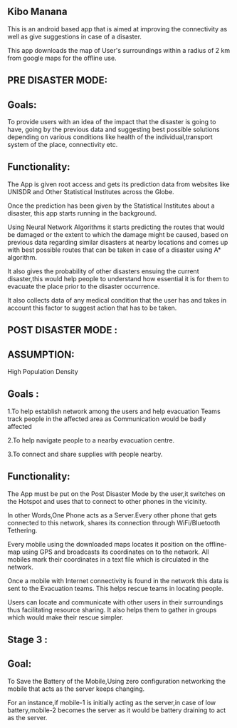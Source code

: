 
Kibo Manana
-------------

This is an android based app that is aimed at improving the connectivity as well as give suggestions in case of a disaster.

This app downloads the map of User's surroundings within a radius of 2 km from google maps for the offline use.

PRE DISASTER MODE:
--------------------

Goals:
------------------
To provide users with an idea of the impact that the disaster is going to have, going by the previous data and suggesting best possible solutions depending on various conditions like health of the individual,transport system of the place, connectivity etc.

Functionality:
--------------
The App is given root access and gets its prediction data from websites like UNISDR and Other Statistical Institutes across the Globe.

Once the prediction has been given by the Statistical Institutes about a disaster, this app starts running in the background.

Using Neural Network Algorithms it starts predicting the routes that would be damaged or the extent to which the damage might be caused, based on previous data regarding similar disasters at nearby locations and comes up with best possible routes that can be taken in case of a disaster using A* algorithm.

It also gives the probability of other disasters ensuing the current disaster,this would help people to understand how essential it is for them to evacuate the place prior to the disaster occurrence.

It also collects data of any medical condition that the user has and takes in account this factor to suggest action that has to be taken.

POST DISASTER MODE :
-----------------------

ASSUMPTION:
-----------------
High Population Density

Goals :
-------------
1.To help establish network among the users and help evacuation Teams track people in the affected area as Communication would be badly affected

2.To help navigate people to a nearby evacuation centre.

3.To connect and share supplies with people nearby.


Functionality:
--------------
The App must be put on the Post Disaster Mode by the user,it switches on the Hotspot and uses that to connect to other phones in the vicinity.

In other Words,One Phone acts as a Server.Every other phone that gets connected to this network, shares its connection through WiFi/Bluetooth Tethering.

Every mobile using the downloaded maps locates it position on the offline-map using GPS and broadcasts its coordinates on to the network.
All mobiles mark their coordinates in a text file which is circulated in the network.

Once a mobile with Internet connectivity is found in the network this data is sent to the Evacuation teams.
This helps rescue teams in locating people.

Users can locate and communicate with other users in their surroundings thus facilitating resource sharing.
It also helps them to gather in groups which would make their rescue simpler.


Stage 3 :
--------------------
Goal:
------------------
To Save the Battery of the Mobile,Using zero configuration networking the mobile that acts as the server keeps changing.

For an instance,if mobile-1 is initially acting as the server,in case of low battery,mobile-2 becomes the server as it would be battery draining to act as the server.
